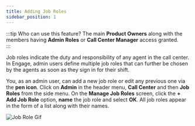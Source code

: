 ```yaml
---
title: Adding Job Roles
sidebar_position: 1
---
```


:::tip Who can use this feature?
The main **Product Owners** along with the members having **Admin Roles** or **Call Center Manager** access granted.  
:::

Job roles indicate the duty and responsibility of any agent in the call center. In Engage, admin users define multiple job roles that can further be chosen by the agents as soon as they sign in for their shift. 

You, as an admin user, can add a new job role or edit any previous one via the **pen icon**. Click on **Admin** in the header menu, **Call Center** and then **Job Roles** from the side menu. On the **Manage Job Roles** screen, click the **+ Add Job Role** option, **name** the job role and select **OK**. All job roles appear in the form of a list along with their names.

![Job Role Gif](./adding-job-roles.gif)